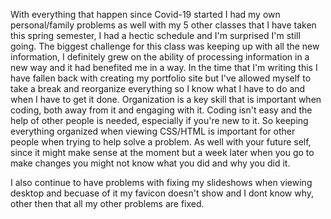 With everything that happen since Covid-19 started I had my own personal/family problems as well with my 5 other classes that I have taken this spring semester, I had a hectic schedule and I'm surprised I'm still going. The biggest challenge for this class was keeping up with all the new information, I definitely grew on the ability of processing information in a new way and it had benefited me in a way. In the time that I'm writing this I have fallen back with creating my portfolio site but I've allowed myself to take a break and reorganize everything so I know what I have to do and when I have to get it done.
Organization is a key skill that is important when coding, both away from it and engaging with it. Coding isn't easy and the help of other people is needed, especially if you're new to it. So keeping everything organized when viewing CSS/HTML is important for other people when trying to help solve a problem. As well with your future self, since it might make sense at the moment but a week later when you go to make changes you might not know what you did and why you did it. 

I also continue to have problems with fixing my slideshows when viewing desktop and becuase of it my favicon doesn't show and I dont know why, other then that all my other problems are fixed.